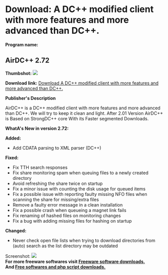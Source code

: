# Download: A DC++ modified client with more features and more advanced than DC++.

**Program name:**

## AirDC++ 2.72

  
**Thumbshot:** ![](http://www.freewarefiles.com/screenshot/airdcpp_md.jpg)   
  
**Download link:** [Download A DC++ modified client with more features and more advanced than DC++.](http://freesoftwares.boysofts.com/AirDC_program_61788.html)  
  


**Publisher's Description**  
  


AirDC++ is a DC++ modified client with more features and more advanced than DC++. We will try to keep it clean and light. After 2.01 Version AirDC++ is Based on StrongDC++ core With its Faster segmented Downloads. 

**WhatA's New in version 2.72:**

**Added:**

  * Add CDATA parsing to XML parser (DC++) 

**Fixed:**

  * Fix TTH search responses 
  * Fix share monitoring spam when queuing files to a newly created directory 
  * Avoid refreshing the share twice on startup 
  * Fix a minor issue with counting the disk usage for queued items 
  * Fix a possible issue with reporting faulty missing NFO files when scanning the share for missing/extra files 
  * Remove a faulty error message in a clean installation 
  * Fix a possible crash when queueing a magnet link fails 
  * Fix renaming of hashed files on monitoring changes 
  * Fix a bug with adding missing files for hashing on startup 

**Changed:**

  * Never check open file lists when trying to download directories from (auto) search as the list directory may be outdated 

  
  
Screenshot: ![](http://www.freewarefiles.com/screenshot/airdcpp.jpg)   
**For more freeware softwares visit [Freeware software downloads.](http://freesoftwares.boysofts.com/)**   
**And [Free softwares and php script downloads.](http://www.boysofts.com/)**
